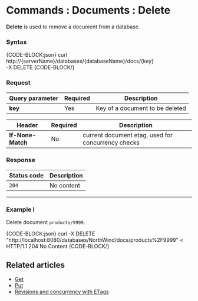 # Commands : Documents : Delete

**Delete** is used to remove a document from a database.

### Syntax

{CODE-BLOCK:json}
 curl \
	http://{serverName}/databases/{databaseName}/docs/{key} \
	-X DELETE
{CODE-BLOCK/}

### Request

| Query parameter | Required | Description |
| ------------- | -- | ---- |
| **key** | Yes | Key of a document to be deleted |

| Header | Required | Description |
| --------| ------- | --- |
| **If-None-Match** | No |  current document etag, used for concurrency checks |

### Response

| Status code | Description |
| ----------- | - |
| `204` | No content |

<hr />

### Example I

Delete document `products/9999`.

{CODE-BLOCK:json}
curl -X DELETE "http://localhost:8080/databases/NorthWind/docs/products%2F9999" 
< HTTP/1.1 204 No Content
{CODE-BLOCK/}


## Related articles

- [Get](../../../client-api/commands/documents/get)  
- [Put](../../../client-api/commands/documents/put)  
- [Revisions and concurrency with ETags](../../../client-api/concurrency/revisions-and-concurrency-with-etags)   